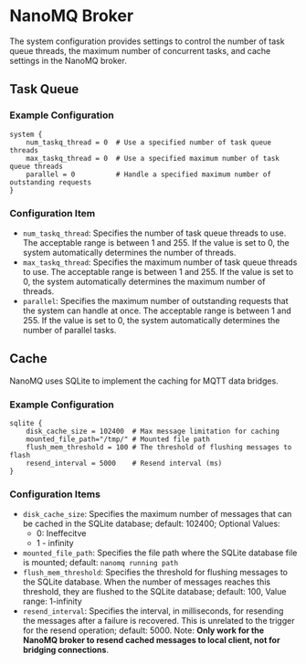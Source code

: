 # NanoMQ Broker

 The system configuration provides settings to control the number of task queue threads, the maximum number of concurrent tasks, and cache settings in the NanoMQ broker.

## Task Queue
### Example Configuration

```hcl
system {
    num_taskq_thread = 0  # Use a specified number of task queue threads
    max_taskq_thread = 0  # Use a specified maximum number of task queue threads
    parallel = 0          # Handle a specified maximum number of outstanding requests
}
```

### Configuration Item

- `num_taskq_thread`: Specifies the number of task queue threads to use. The acceptable range is between 1 and 255. If the value is set to 0, the system automatically determines the number of threads.
- `max_taskq_thread`: Specifies the maximum number of task queue threads to use. The acceptable range is between 1 and 255. If the value is set to 0, the system automatically determines the maximum number of threads.
- `parallel`: Specifies the maximum number of outstanding requests that the system can handle at once. The acceptable range is between 1 and 255. If the value is set to 0, the system automatically determines the number of parallel tasks.

## Cache 

NanoMQ uses SQLite to implement the caching for MQTT data bridges. 

### Example Configuration

```hcl
sqlite {
    disk_cache_size = 102400  # Max message limitation for caching
    mounted_file_path="/tmp/" # Mounted file path 
    flush_mem_threshold = 100 # The threshold of flushing messages to flash
    resend_interval = 5000    # Resend interval (ms)
}
```

### Configuration Items

- `disk_cache_size`: Specifies the maximum number of messages that can be cached in the SQLite database; default: 102400; Optional Values:
  - 0:  Ineffecitve
  - 1 - infinity
- `mounted_file_path`: Specifies the file path where the SQLite database file is mounted; default: `nanomq running path`
- `flush_mem_threshold`: Specifies the threshold for flushing messages to the SQLite database. When the number of messages reaches this threshold, they are flushed to the SQLite database; default: 100, Value range: 1-infinity
- `resend_interval`: Specifies the interval, in milliseconds, for resending the messages after a failure is recovered. This is unrelated to the trigger for the resend operation; default: 5000. Note:  **Only work for the NanoMQ broker to resend cached messages to local client, not for bridging connections**.

